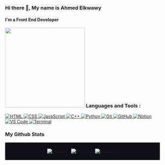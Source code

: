 ### Hi there 👋, My name is Ahmed Elkwawy
#### I'm a Front End Developer

<img src="https://github.com/abhisheknaiidu/abhisheknaiidu/raw/master/code.gif?raw=true" align="left" height="260" width="" /> 


<br>
<br>
<br>
<br>
<br>
<br>
<br>
<br>
<br>
<br>
<br>
<br>
<br>

### Languages and Tools :
<div>
  <a href="https://developer.mozilla.org/en-US/docs/Web/HTML" target="_blank">
    <img src="https://img.shields.io/badge/HTML5-E34F26?style=for-the-badge&logo=html5&logoColor=white" alt="HTML" />
  </a>  
  <a href="https://developer.mozilla.org/en-US/docs/Web/CSS" target="_blank"> 
    <img src="https://img.shields.io/badge/CSS3-1572B6?style=for-the-badge&logo=css3&logoColor=white" alt="CSS" />
  </a>
  <a href="https://developer.mozilla.org/en-US/docs/Web/JavaScript" target="_blank">
      <img src="https://img.shields.io/badge/JavaScript-F7DF1E?style=for-the-badge&logo=javascript&logoColor=black" alt="JavaScript" />
  </a>
  <a href="https://www.iso.org/standard/74528.html" target="_blank">
      <img src="https://img.shields.io/badge/c++-%2300599C.svg?style=for-the-badge&logo=c%2B%2B&logoColor=white" alt="C++"  />
  </a> 
  <a href="https://www.python.org/" target="_blank">
      <img src="https://img.shields.io/badge/Python-3776AB?style=for-the-badge&logo=python&logoColor=white" alt="Python" />
  </a> 
 <a href="https://git-scm.com/" target="_blank">
      <img src="https://img.shields.io/badge/Git-F05032?style=for-the-badge&logo=git&logoColor=white" alt="Git"  />
  </a> 
  <a href="https://github.com/" target="_blank">
      <img src="https://img.shields.io/badge/GitHub-100000?style=for-the-badge&logo=github&logoColor=white" alt="GitHub" />
  </a>
  <a href="https://www.notion.so/" target="_blank">
      <img src="https://img.shields.io/badge/Notion-000000?style=for-the-badge&logo=notion&logoColor=white" alt="Notion" />
  </a>
  <a href="https://code.visualstudio.com/" target="_blank">
      <img src="https://img.shields.io/badge/VS_Code-007ACC?style=for-the-badge&logo=visual-studio-code&logoColor=white" alt="VS Code" />
  </a> 
  <a href="https://en.wikipedia.org/wiki/Command-line_interface" target="_blank">
     <img src="https://img.shields.io/badge/Terminal-000000?style=for-the-badge&logo=gnubash&logoColor=white" alt="Terminal" />
  </a> 
</a> 
</div>   

### My Github Stats
<div align="center" style="background-color: #0d1117; padding: 20px;">
  
<img src="https://github-readme-stats.vercel.app/api?username=elkwawy&show_icons=true&locale=en&theme=vue-dark&title_color=0366d6&icon_color=0366d6&text_color=c9d1d9&bg_color=0d1117" alt="elkwawy"/>
  
<img src="https://github-readme-streak-stats.herokuapp.com/?user=elkwawy&theme=vue-dark&background=0d1117&title_color=0366d6&icon_color=0366d6&text_color=c9d1d9" alt="elkwawy" />
  
<img src="https://github-readme-stats.vercel.app/api/top-langs?username=elkwawy&show_icons=true&locale=en&theme=vue-dark&layout=compact&title_color=0366d6&icon_color=0366d6&text_color=c9d1d9&bg_color=0d1117" alt="elkwawy" />

</div>
